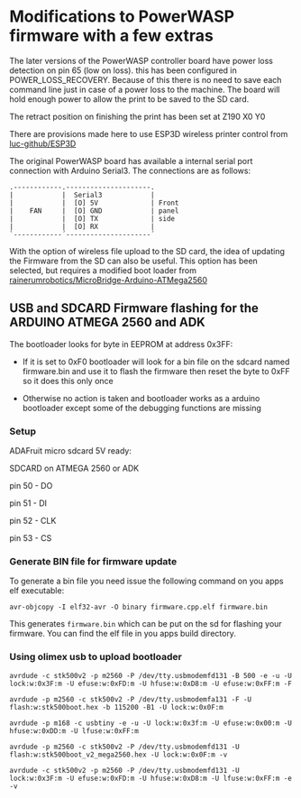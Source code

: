 # Modifications to PowerWASP firmware with a few extras

The later versions of the PowerWASP controller board have power loss detection on pin 65 (low on loss). this has been configured in POWER_LOSS_RECOVERY. Because of this there is no need to save each command line just in case of a power loss to the machine. The board will hold enough power to allow the print to be saved to the SD card.

The retract position on finishing the print has been set at Z190 X0 Y0

There are provisions made here to use ESP3D wireless printer control from [luc-github/ESP3D](https://github.com/luc-github/ESP3D)

The original PowerWASP board has available a internal serial port connection with Arduino Serial3.
The connections are as follows:

```
.------------.---------------------.
|            |  Serial3            |
|            |  [O] 5V             | Front
|    FAN     |  [O] GND            | panel
|            |  [O] TX             | side
|            |  [O] RX             |
`------------´---------------------´
```

With the option of wireless file upload to the SD card, the idea of updating the Firmware from the SD can also be useful. This option has been selected, but requires a modified boot loader from [rainerumrobotics/MicroBridge-Arduino-ATMega2560](https://github.com/rainerumrobotics/MicroBridge-Arduino-ATMega2560)

## USB and SDCARD Firmware flashing for the ARDUINO ATMEGA 2560 and ADK

The bootloader looks for byte in EEPROM at address 0x3FF:

- If it is set to 0xF0 bootloader will look for a bin file on the sdcard named
   firmware.bin and use it to flash the firmware then reset the byte to 0xFF so it
   does this only once

- Otherwise no action is taken and bootloader works as a arduino bootloader except
   some of the debugging functions are missing

### Setup

  ADAFruit micro sdcard 5V ready:

  SDCARD on ATMEGA 2560 or ADK

  pin 50  -  DO

  pin 51  -  DI

  pin 52  -  CLK

  pin 53  -  CS

### Generate BIN file for firmware update

To generate a bin file you need issue the following command on you apps elf executable:

```
avr-objcopy -I elf32-avr -O binary firmware.cpp.elf firmware.bin
```

This generates `firmware.bin` which can be put on the sd for flashing your firmware. You can find the elf
file in you apps build directory.

### Using olimex usb to upload bootloader

```
avrdude -c stk500v2 -p m2560 -P /dev/tty.usbmodemfd131 -B 500 -e -u -U lock:w:0x3F:m -U efuse:w:0xFD:m -U hfuse:w:0xD8:m -U efuse:w:0xFF:m -F
```

```
avrdude -p m2560 -c stk500v2 -P /dev/tty.usbmodemfa131 -F -U flash:w:stk500boot.hex -b 115200 -B1 -U lock:w:0x0F:m
```

```
avrdude -p m168 -c usbtiny -e -u -U lock:w:0x3f:m -U efuse:w:0x00:m -U hfuse:w:0xDD:m -U lfuse:w:0xFF:m
```

```
avrdude -p m2560 -c stk500v2 -P /dev/tty.usbmodemfd131 -U flash:w:stk500boot_v2_mega2560.hex -U lock:w:0x0F:m -v
```

```
avrdude -c stk500v2 -p m2560 -P /dev/tty.usbmodemfd131 -U lock:w:0x3F:m -U efuse:w:0xFD:m -U hfuse:w:0xD8:m -U lfuse:w:0xFF:m -e -v
```
